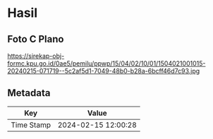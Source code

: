 # Hasil

## Foto C Plano

https://sirekap-obj-formc.kpu.go.id/0ae5/pemilu/ppwp/15/04/02/10/01/1504021001015-20240215-071719--5c2af5d1-7049-48b0-b28a-6bcff46d7c93.jpg


## Metadata

| Key        | Value               |
| ---------- | ------------------- |
| Time Stamp | 2024-02-15 12:00:28 |



